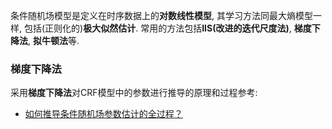 条件随机场模型是定义在时序数据上的**对数线性模型**, 其学习方法同最大熵模型一样, 包括(正则化的)**极大似然估计**. 常用的方法包括**IIS(改进的迭代尺度法)**, **梯度下降法**, **拟牛顿法**等.

### 梯度下降法

采用**梯度下降法**对CRF模型中的参数进行推导的原理和过程参考:

- [如何推导条件随机场参数估计的全过程？](https://www.zhihu.com/question/20380549/answer/45066785)
